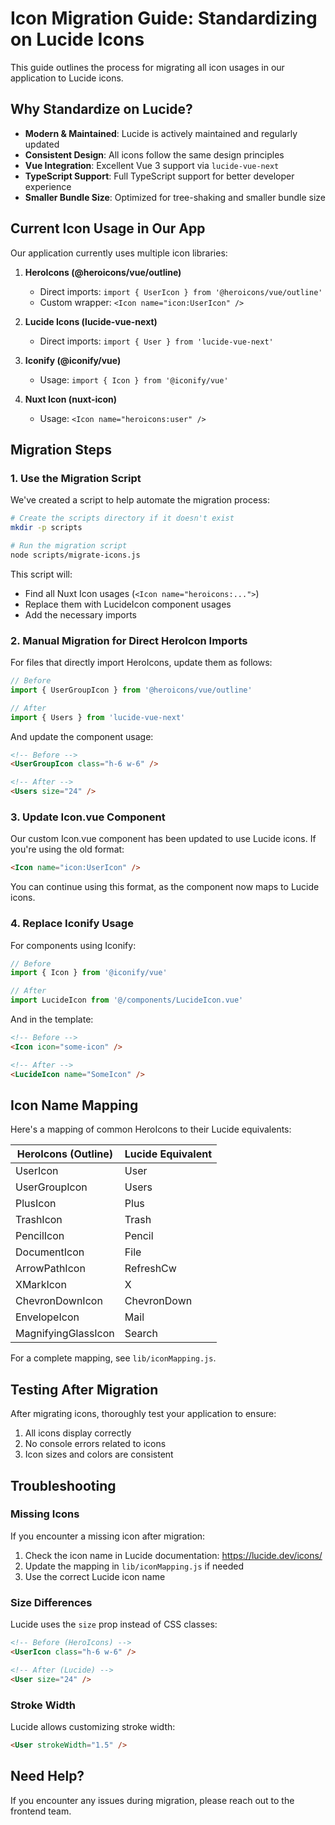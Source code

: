 # Icon Migration Guide: Standardizing on Lucide Icons

This guide outlines the process for migrating all icon usages in our application to Lucide icons.

## Why Standardize on Lucide?

- **Modern & Maintained**: Lucide is actively maintained and regularly updated
- **Consistent Design**: All icons follow the same design principles
- **Vue Integration**: Excellent Vue 3 support via `lucide-vue-next`
- **TypeScript Support**: Full TypeScript support for better developer experience
- **Smaller Bundle Size**: Optimized for tree-shaking and smaller bundle size

## Current Icon Usage in Our App

Our application currently uses multiple icon libraries:

1. **HeroIcons (@heroicons/vue/outline)**
   - Direct imports: `import { UserIcon } from '@heroicons/vue/outline'`
   - Custom wrapper: `<Icon name="icon:UserIcon" />`

2. **Lucide Icons (lucide-vue-next)**
   - Direct imports: `import { User } from 'lucide-vue-next'`

3. **Iconify (@iconify/vue)**
   - Usage: `import { Icon } from '@iconify/vue'`

4. **Nuxt Icon (nuxt-icon)**
   - Usage: `<Icon name="heroicons:user" />`

## Migration Steps

### 1. Use the Migration Script

We've created a script to help automate the migration process:

```bash
# Create the scripts directory if it doesn't exist
mkdir -p scripts

# Run the migration script
node scripts/migrate-icons.js
```

This script will:
- Find all Nuxt Icon usages (`<Icon name="heroicons:...">`)
- Replace them with LucideIcon component usages
- Add the necessary imports

### 2. Manual Migration for Direct HeroIcon Imports

For files that directly import HeroIcons, update them as follows:

```javascript
// Before
import { UserGroupIcon } from '@heroicons/vue/outline'

// After
import { Users } from 'lucide-vue-next'
```

And update the component usage:

```html
<!-- Before -->
<UserGroupIcon class="h-6 w-6" />

<!-- After -->
<Users size="24" />
```

### 3. Update Icon.vue Component

Our custom Icon.vue component has been updated to use Lucide icons. If you're using the old format:

```html
<Icon name="icon:UserIcon" />
```

You can continue using this format, as the component now maps to Lucide icons.

### 4. Replace Iconify Usage

For components using Iconify:

```javascript
// Before
import { Icon } from '@iconify/vue'

// After
import LucideIcon from '@/components/LucideIcon.vue'
```

And in the template:

```html
<!-- Before -->
<Icon icon="some-icon" />

<!-- After -->
<LucideIcon name="SomeIcon" />
```

## Icon Name Mapping

Here's a mapping of common HeroIcons to their Lucide equivalents:

| HeroIcons (Outline) | Lucide Equivalent |
|---------------------|-------------------|
| UserIcon            | User              |
| UserGroupIcon       | Users             |
| PlusIcon            | Plus              |
| TrashIcon           | Trash             |
| PencilIcon          | Pencil            |
| DocumentIcon        | File              |
| ArrowPathIcon       | RefreshCw         |
| XMarkIcon           | X                 |
| ChevronDownIcon     | ChevronDown       |
| EnvelopeIcon        | Mail              |
| MagnifyingGlassIcon | Search            |

For a complete mapping, see `lib/iconMapping.js`.

## Testing After Migration

After migrating icons, thoroughly test your application to ensure:

1. All icons display correctly
2. No console errors related to icons
3. Icon sizes and colors are consistent

## Troubleshooting

### Missing Icons

If you encounter a missing icon after migration:

1. Check the icon name in Lucide documentation: https://lucide.dev/icons/
2. Update the mapping in `lib/iconMapping.js` if needed
3. Use the correct Lucide icon name

### Size Differences

Lucide uses the `size` prop instead of CSS classes:

```html
<!-- Before (HeroIcons) -->
<UserIcon class="h-6 w-6" />

<!-- After (Lucide) -->
<User size="24" />
```

### Stroke Width

Lucide allows customizing stroke width:

```html
<User strokeWidth="1.5" />
```

## Need Help?

If you encounter any issues during migration, please reach out to the frontend team. 